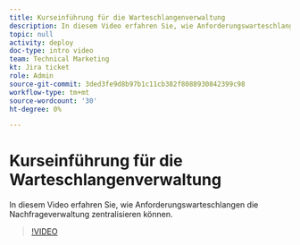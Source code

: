 ```yaml
---
title: Kurseinführung für die Warteschlangenverwaltung
description: In diesem Video erfahren Sie, wie Anforderungswarteschlangen die Nachfrageverwaltung zentralisieren können.
topic: null
activity: deploy
doc-type: intro video
team: Technical Marketing
kt: Jira ticket
role: Admin
source-git-commit: 3ded3fe9d8b97b1c11cb382f8088930842399c98
workflow-type: tm+mt
source-wordcount: '30'
ht-degree: 0%

---
```


# Kurseinführung für die Warteschlangenverwaltung

In diesem Video erfahren Sie, wie Anforderungswarteschlangen die Nachfrageverwaltung zentralisieren können.

>[!VIDEO](https://video.tv.adobe.com/v/335219/?quality=12)
